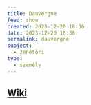 ```yaml
---
title: Dauvergne
feed: show
created: 2023-12-20 18:36
date: 2023-12-20 18:36
permalink: dauvergne
subject:
  - zenetöri
type:
  - személy
---
```

## [Wiki](https://www.wikiwand.com/en/Antoine_Dauvergne)
